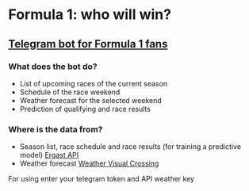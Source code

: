 # Formula 1: who will win?

## [Telegram bot for Formula 1 fans](https://t.me/f1_who_will_win_bot)


### What does the bot do?

- List of upcoming races of the current season
- Schedule of the race weekend
- Weather forecast for the selected weekend
- Prediction of qualifying and race results

### Where is the data from?

- Season list, race schedule and race results (for training a predictive model) [Ergast API](http://ergast.com/mrd/)
- Weather forecast [Weather Visual Crossing](https://www.visualcrossing.com/)

For using enter your telegram token and API weather key